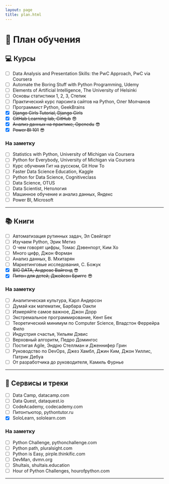 ```yaml
---
layout: page
title: plan.html
---
```


# :crossed_flags: План обучения
## :computer: Курсы 
- [ ] Data Analysis and Presentation Skills: the PwC Approach, PwC via Coursera
- [ ] Automate the Boring Stuff with Python Programming, Udemy
- [ ] Elements of Artificial Intelligence, The University of Helsinki
- [ ] Основы статистики 1, 2, 3, Степик
- [ ] Практический курс парсинга сайтов на Python, Олег Молчанов
- [ ] Программист Python, GeekBrains
- [x] ~~Django Girls Tutorial, Django Girls~~
- [x] ~~GitHab Learning lab, GitHub~~ :sunglasses:
- [x] ~~Анализ данных на практике, Openedu~~ :sunglasses:
- [x] ~~Power BI 101~~ :sunglasses:

### На заметку
- [ ] Statistics with Python, University of Michigan via Coursera
- [ ] Python for Everybody, University of Michigan via Coursera
- [ ] Курс обучения Гит на русском, Git How To
- [ ] Faster Data Science Education, Kaggle
- [ ] Python for Data Science, Cognitiveclass
- [ ] Data Science, OTUS
- [ ] Data Scientist, Нетология
- [ ] Машинное обучение и анализ данных, Яндекс
- [ ] Power BI, Microsoft
***


## :books: Книги 
- [ ] Автоматизация рутинных задач, Эл Свейгарт
- [ ] Изучаем Python, Эрик Метиз
- [ ] О чем говорят цифры, Томас Дэвенпорт, Ким Хо
- [ ] Много цифр, Джон Форман
- [ ] Анализ данных, В. Мхитарян
- [ ] Маркетинговые исследования, С. Божук
- [x] ~~BIG DATA, Андреас Вайгенд~~ :sunglasses:
- [x] ~~Питон для детей, Джейсон Бриггс~~ :sunglasses:

### На заметку
- [ ] Аналитическая культура, Карл Андерсон
- [ ] Думай как математик, Барбара Оакли
- [ ] Измеряйте самое важное, Джон Дорр
- [ ] Экстремальное программирование, Кент Бек
- [ ] Теоретический минимум по Computer Science, Владстон Феррейра Фило
- [ ] Индустрия счастья, Уильям Дэвис
- [ ] Верховный алгоритм, Педро Домингос
- [ ] Постигая Agile, Эндрю Стеллман и Дженнифер Грин
- [ ] Руководство по DevOps, Джез Хамбл, Джин Ким, Джон Уиллис, Патрик Дебуа
- [ ] От разработчика до руководителя, Камиль Фурнье
***


## :dart: Сервисы и треки 
- [ ] Data Camp, datacamp.com
- [ ] Data Quest, dataquest.io
- [ ] CodeAcademy, codecademy.com
- [ ] Питонтьютор, pythontutor.ru
- [x] SoloLearn, sololearn.com

### На заметку
- [ ] Python Challenge, pythonchallenge.com
- [ ] Python path, pluralsight.com
- [ ] Python is Easy, pirple.thinkific.com
- [ ] DevMan, dvmn.org
- [ ] Shultais, shultais.education
- [ ] Hour of Python Challenges, hourofpython.com
***



